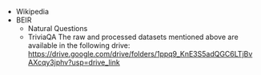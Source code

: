 - Wikipedia
- BEIR
    - Natural Questions
    - TriviaQA
The raw and processed datasets mentioned above are available in the following drive:
https://drive.google.com/drive/folders/1ppq9_KnE3S5adQGC6LTjBvAXcqy3jphv?usp=drive_link
